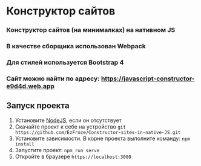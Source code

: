 # Конструктор сайтов
### Конструктор сайтов (на минималках) на нативном JS
### В качестве сборщика использован Webpack
### Для стилей используется Bootstrap 4
### Сайт можно найти по адресу: https://javascript-constructor-e9d4d.web.app
## Запуск проекта
1. Установите [NodeJS](https://nodejs.org/en/), если он отсутствует
2. Скачайте проект к себе на устройство `git https://github.com/EzFroze/Constructor-sites-in-native-JS.git`
3. Установите зависимости. В корне проекта выполните команду: `npm install`
4. Запустите проект: `npm run serve`
5. Откройте в браузере `https://localhost:3000`
